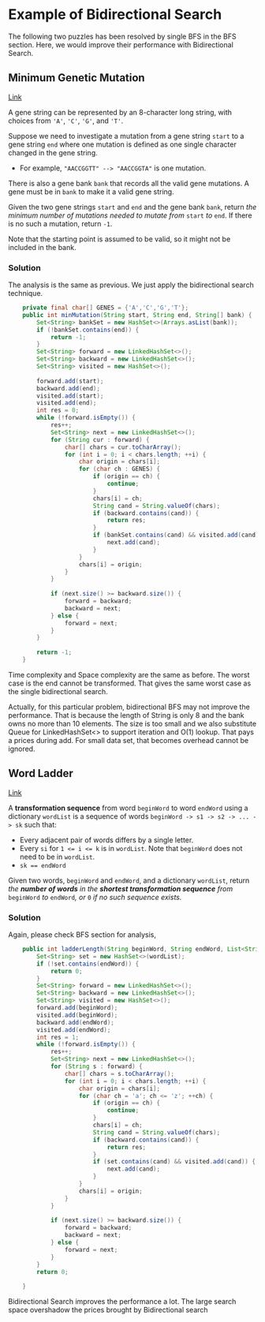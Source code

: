# Example of Bidirectional Search

The following two puzzles has been resolved by single BFS in the BFS section. Here, we would improve their performance with Bidirectional Search.

## Minimum Genetic Mutation

[Link](https://leetcode.com/problems/minimum-genetic-mutation/)

A gene string can be represented by an 8-character long string, with choices from `'A'`, `'C'`, `'G'`, and `'T'`.

Suppose we need to investigate a mutation from a gene string `start` to a gene string `end` where one mutation is defined as one single character changed in the gene string.

- For example, `"AACCGGTT" --> "AACCGGTA"` is one mutation.

There is also a gene bank `bank` that records all the valid gene mutations. A gene must be in `bank` to make it a valid gene string.

Given the two gene strings `start` and `end` and the gene bank `bank`, return *the minimum number of mutations needed to mutate from* `start` *to* `end`. If there is no such a mutation, return `-1`.

Note that the starting point is assumed to be valid, so it might not be included in the bank.

### Solution

The analysis is the same as previous. We just apply the bidirectional search technique.

```java
    private final char[] GENES = {'A','C','G','T'};
    public int minMutation(String start, String end, String[] bank) {
        Set<String> bankSet = new HashSet<>(Arrays.asList(bank));
        if (!bankSet.contains(end)) {
            return -1;
        }
        Set<String> forward = new LinkedHashSet<>();
        Set<String> backward = new LinkedHashSet<>();
        Set<String> visited = new HashSet<>();
        
        forward.add(start);
        backward.add(end);
        visited.add(start);
        visited.add(end);
        int res = 0;
        while (!forward.isEmpty()) {
            res++;
            Set<String> next = new LinkedHashSet<>();
            for (String cur : forward) {
                char[] chars = cur.toCharArray();
                for (int i = 0; i < chars.length; ++i) {
                    char origin = chars[i];
                    for (char ch : GENES) {
                        if (origin == ch) {
                            continue;
                        }
                        chars[i] = ch;
                        String cand = String.valueOf(chars);
                        if (backward.contains(cand)) {
                            return res;
                        }
                        if (bankSet.contains(cand) && visited.add(cand)) {
                            next.add(cand);
                        }
                    }
                    chars[i] = origin;
                }
            }
            
            if (next.size() >= backward.size()) {
                forward = backward;
                backward = next;
            } else {
                forward = next;
            }
        }
        
        return -1;
    }
```

Time complexity and Space complexity are the same as before. The worst case is the end cannot be transformed. That gives the same worst case as the single bidirectional search.

Actually, for this particular problem, bidirectional BFS may not improve the performance. That is because the length of String is only 8 and the bank owns no more than 10 elements. The size is too small and we also substitute Queue<String> for LinkedHashSet<> to support iteration and O(1) lookup. That pays a prices during add. For small data set, that becomes overhead cannot be ignored.

## Word Ladder

[Link](https://leetcode.com/problems/word-ladder/)

A **transformation sequence** from word `beginWord` to word `endWord` using a dictionary `wordList` is a sequence of words `beginWord -> s1 -> s2 -> ... -> sk` such that:

- Every adjacent pair of words differs by a single letter.
- Every `si` for `1 <= i <= k` is in `wordList`. Note that `beginWord` does not need to be in `wordList`.
- `sk == endWord`

Given two words, `beginWord` and `endWord`, and a dictionary `wordList`, return *the **number of words** in the **shortest transformation sequence** from* `beginWord` *to* `endWord`*, or* `0` *if no such sequence exists.*

### Solution

Again, please check BFS section for analysis,

```java
    public int ladderLength(String beginWord, String endWord, List<String> wordList) {
        Set<String> set = new HashSet<>(wordList);
        if (!set.contains(endWord)) {
            return 0;
        }
        Set<String> forward = new LinkedHashSet<>();
        Set<String> backward = new LinkedHashSet<>();
        Set<String> visited = new HashSet<>();
        forward.add(beginWord);
        visited.add(beginWord);
        backward.add(endWord);
        visited.add(endWord);
        int res = 1;
        while (!forward.isEmpty()) {
            res++;
            Set<String> next = new LinkedHashSet<>();
            for (String s : forward) {
                char[] chars = s.toCharArray();
                for (int i = 0; i < chars.length; ++i) {
                    char origin = chars[i];
                    for (char ch = 'a'; ch <= 'z'; ++ch) {
                        if (origin == ch) {
                            continue;
                        }
                        chars[i] = ch;
                        String cand = String.valueOf(chars);
                        if (backward.contains(cand)) {
                            return res;
                        }
                        if (set.contains(cand) && visited.add(cand)) {
                            next.add(cand);
                        }
                    }
                    chars[i] = origin;
                }
            }
            
            if (next.size() >= backward.size()) {
                forward = backward;
                backward = next;
            } else {
                forward = next;
            }
        }
        return 0;
        
    }
```

Bidirectional Search improves the performance a lot. The large search space overshadow the prices brought by Bidirectional search
